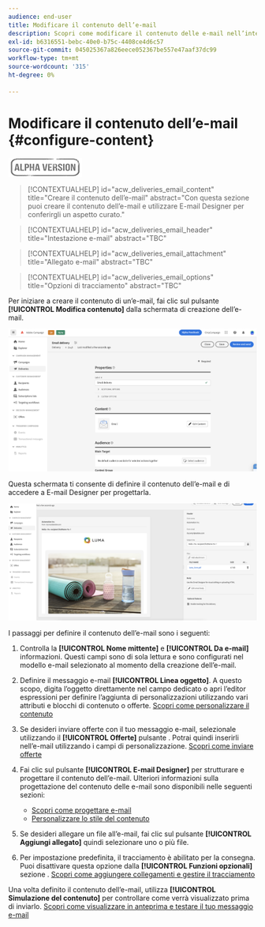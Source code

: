 ```yaml
---
audience: end-user
title: Modificare il contenuto dell’e-mail
description: Scopri come modificare il contenuto delle e-mail nell’interfaccia utente di Campaign Web
exl-id: b6316551-bebc-40e0-b75c-4408ce4d6c57
source-git-commit: 045025367a826eece052367be557e47aaf37dc99
workflow-type: tm+mt
source-wordcount: '315'
ht-degree: 0%

---
```


# Modificare il contenuto dell’e-mail {#configure-content}

![](../assets/do-not-localize/badge.png)

>[!CONTEXTUALHELP]
>id="acw_deliveries_email_content"
>title="Creare il contenuto dell’e-mail"
>abstract="Con questa sezione puoi creare il contenuto dell’e-mail e utilizzare E-mail Designer per conferirgli un aspetto curato."

>[!CONTEXTUALHELP]
>id="acw_deliveries_email_header"
>title="Intestazione e-mail"
>abstract="TBC"

>[!CONTEXTUALHELP]
>id="acw_deliveries_email_attachment"
>title="Allegato e-mail"
>abstract="TBC"

>[!CONTEXTUALHELP]
>id="acw_deliveries_email_options"
>title="Opzioni di tracciamento"
>abstract="TBC"

Per iniziare a creare il contenuto di un’e-mail, fai clic sul pulsante **[!UICONTROL Modifica contenuto]** dalla schermata di creazione dell’e-mail.

![](assets/edit-content.png)

Questa schermata ti consente di definire il contenuto dell’e-mail e di accedere a E-mail Designer per progettarla.

![](assets/content-dashboard.png)

I passaggi per definire il contenuto dell’e-mail sono i seguenti:

1. Controlla la **[!UICONTROL Nome mittente]** e **[!UICONTROL Da e-mail]** informazioni. Questi campi sono di sola lettura e sono configurati nel modello e-mail selezionato al momento della creazione dell’e-mail.

1. Definire il messaggio e-mail **[!UICONTROL Linea oggetto]**. A questo scopo, digita l’oggetto direttamente nel campo dedicato o apri l’editor espressioni per definire l’aggiunta di personalizzazioni utilizzando vari attributi e blocchi di contenuto o offerte. [Scopri come personalizzare il contenuto](../personalization/personalize.md)

1. Se desideri inviare offerte con il tuo messaggio e-mail, selezionale utilizzando il **[!UICONTROL Offerte]** pulsante . Potrai quindi inserirli nell’e-mail utilizzando i campi di personalizzazione. [Scopri come inviare offerte](offers.md)

1. Fai clic sul pulsante **[!UICONTROL E-mail Designer]** per strutturare e progettare il contenuto dell’e-mail. Ulteriori informazioni sulla progettazione del contenuto delle e-mail sono disponibili nelle seguenti sezioni:

   * [Scopri come progettare e-mail](create-email-content.md)
   * [Personalizzare lo stile del contenuto](get-started-email-style.md)

1. Se desideri allegare un file all’e-mail, fai clic sul pulsante **[!UICONTROL Aggiungi allegato]** quindi selezionare uno o più file.

   <!--limitation on size + number of files?-->

1. Per impostazione predefinita, il tracciamento è abilitato per la consegna. Puoi disattivare questa opzione dalla **[!UICONTROL Funzioni opzionali]** sezione . [Scopri come aggiungere collegamenti e gestire il tracciamento](message-tracking.md)

Una volta definito il contenuto dell’e-mail, utilizza **[!UICONTROL Simulazione del contenuto]** per controllare come verrà visualizzato prima di inviarlo. [Scopri come visualizzare in anteprima e testare il tuo messaggio e-mail](../preview-test/preview-test.md)

<!-- show screenshot showing an email fully configured + highlight the simulate content button-->
